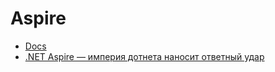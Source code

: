 # Aspire

- [Docs](https://learn.microsoft.com/en-us/dotnet/aspire/)
- [.NET Aspire — империя дотнета наносит ответный удар](https://habr.com/ru/articles/818907/)


